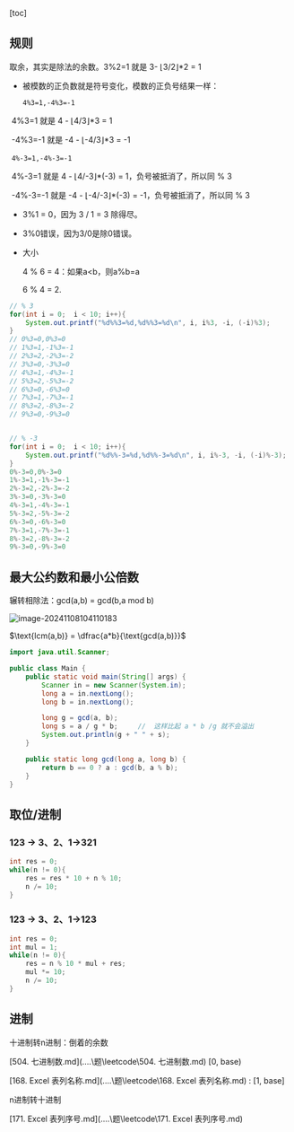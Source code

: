 [toc]

## 规则

取余，其实是除法的余数。3%2=1 就是 3- ⌊3/2⌋*2 = 1

- 被模数的正负数就是符号变化，模数的正负号结果一样：

  `4%3=1,-4%3=-1`

​		4%3=1 就是 4 - ⌊4/3⌋*3 = 1

​		-4%3=-1 就是 -4 - ⌊-4/3⌋*3 = -1

​	`4%-3=1,-4%-3=-1`

​	4%-3=1 就是 4 - ⌊4/-3⌋*(-3) = 1，负号被抵消了，所以同 % 3

​	-4%-3=-1 就是 -4 - ⌊-4/-3⌋*(-3) = -1，负号被抵消了，所以同 % 3

- 3%1 = 0，因为 3 / 1 = 3 除得尽。
- 3%0错误，因为3/0是除0错误。

- 大小

  4 % 6 = 4：如果a<b，则a%b=a

  6 % 4 = 2.

```java
// % 3
for(int i = 0;  i < 10; i++){
    System.out.printf("%d%%3=%d,%d%%3=%d\n", i, i%3, -i, (-i)%3);
}
// 0%3=0,0%3=0
// 1%3=1,-1%3=-1
// 2%3=2,-2%3=-2
// 3%3=0,-3%3=0
// 4%3=1,-4%3=-1
// 5%3=2,-5%3=-2
// 6%3=0,-6%3=0
// 7%3=1,-7%3=-1
// 8%3=2,-8%3=-2
// 9%3=0,-9%3=0


// % -3
for(int i = 0;  i < 10; i++){
    System.out.printf("%d%%-3=%d,%d%%-3=%d\n", i, i%-3, -i, (-i)%-3);
}
0%-3=0,0%-3=0
1%-3=1,-1%-3=-1
2%-3=2,-2%-3=-2
3%-3=0,-3%-3=0
4%-3=1,-4%-3=-1
5%-3=2,-5%-3=-2
6%-3=0,-6%-3=0
7%-3=1,-7%-3=-1
8%-3=2,-8%-3=-2
9%-3=0,-9%-3=0
```

## 最大公约数和最小公倍数

辗转相除法：gcd(a,b) = gcd(b,a mod b)

![image-20241108104110183](https://cdn.jsdelivr.net/gh/sword4869/pic1@main/images/202411081041236.png)

$\text{lcm(a,b)} = \dfrac{a*b}{\text{gcd(a,b)}}$

```java
import java.util.Scanner;

public class Main {
    public static void main(String[] args) {
        Scanner in = new Scanner(System.in);
        long a = in.nextLong();
        long b = in.nextLong();

        long g = gcd(a, b);
        long s = a / g * b;		//  这样比起 a * b /g 就不会溢出
        System.out.println(g + " " + s);
    }

    public static long gcd(long a, long b) {
        return b == 0 ? a : gcd(b, a % b);
    }
}
```



## 取位/进制

### 123 → 3、2、1→321

```java
int res = 0;
while(n != 0){
	res = res * 10 + n % 10;
    n /= 10;
}
```

### 123 → 3、2、1→123

```java
int res = 0;
int mul = 1;
while(n != 0){
    res = n % 10 * mul + res;
    mul *= 10;
    n /= 10;
}
```

## 进制

十进制转n进制：倒着的余数 

[504. 七进制数.md](..\..\题\leetcode\504. 七进制数.md)  [0, base)

[168. Excel 表列名称.md](..\..\题\leetcode\168. Excel 表列名称.md) : [1, base]



n进制转十进制

[171. Excel 表列序号.md](..\..\题\leetcode\171. Excel 表列序号.md) 
